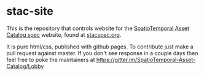 # stac-site

This is the repository that controls website for the [SpatioTemporal Asset Catalog spec](http://github.com/radiantearth/stac-spec) website, found at [stacspec.org](http://stacspec.org). 

It is pure html/css, published with github pages. To contribute just make a pull request against master. If you don't see response in a couple days then feel free to poke the maintainers at https://gitter.im/SpatioTemporal-Asset-Catalog/Lobby
